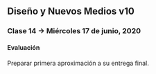 ## Diseño y Nuevos Medios v10 

### Clase 14 → Miércoles 17 de junio, 2020

#### Evaluación

Preparar primera aproximación a su entrega final.
